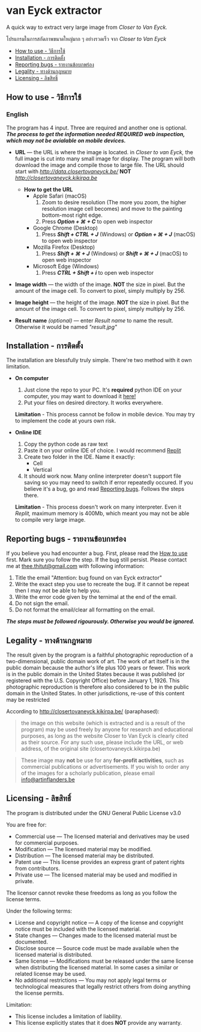 # van Eyck extractor
A quick way to extract very large image from *Closer to Van Eyck.*

โปรแกรมในการสกัดภาพขนาดใหญ่มาก ๆ อย่างรวดเร็ว จาก *Closer to Van Eyck*

* [How to use - วิธีการใช้](#how-to-use---วิธีการใช้)
* [Installation - การติดตั้ง](#installation---การติดตั้ง)
* [Reporting bugs - รายงานข้อบกพร่อง](#reporting-bugs---รายงานข้อบกพร่อง)
* [Legality - ทางด้านกฎหมาย](#legality---ทางด้านกฎหมาย)
* [Licensing - ลิขสิทธิ์](#licensing---ลิขสิทธิ์)

## How to use - วิธีการใช้
### English
The program has 4 input. Three are required and another one is optional.
***The process to get the information needed REQUIRED web inspection, which may not be avialable on mobile devices.***
 - **URL** — the URL is where the image is located. in *Closer to van Eyck,* the full image is cut into many small image for display. The program will both download the image and compile those to large file. The URL should start with *http://data.closertovaneyck.be/* **NOT** *http://closertovaneyck.kikirpa.be*
   - **How to get the URL**
     - Apple Safari (macOS) 
         1. Zoom to desire resolution (The more you zoom, the higher resolution image cell becomes) and move to the painting bottom-most right edge.
         2. Press ***Option + ⌘ + C*** to open web inspector
     - Google Chrome (Desktop)
         1. Press ***Shift + CTRL + J*** (Windows) or ***Option + ⌘ + J*** (macOS) to open web inspector
     - Mozilla Firefox (Desktop)
         1. Press ***Shift + ⌘ + J*** (Windows) or ***Shift + ⌘ + J*** (macOS) to open web inspector
     - Microsoft Edge (Windows)
         1. Press ***CTRL + Shift + i*** to open web inspector
       
 - **Image width** — the width of the image. **NOT** the size in pixel. But the amount of the image cell. To convert to pixel, simply multiply by 256.
 - **Image height** — the height of the image. **NOT** the size in pixel. But the amount of the image cell. To convert to pixel, simply multiply by 256.
 - **Result name** *(optional)* — enter *Result name* to name the result. Otherwise it would be named *"result.jpg"*
## Installation - การติดตั้ง
 The installation are blessfully truly simple. There're two  method with it own limitation.
  - **On computer** 
    1. Just clone the repo to your PC. It's **required** python IDE on your computer, you may want to download it [here!](https://www.jetbrains.com/pycharm/download/)
    2. Put your files on desired directory. It works everywhere.
    
    **Limitation** - This process cannot be follow in mobile device. You may try to implement the code at yours own risk.
  - **Online IDE**
    1. Copy the python code as raw text
    2. Paste it on your online IDE of choice. I would recommend [Replit](https://replit.com/)
    3. Create two folder in the IDE. Name it exactly:
       - Cell
       - Vertical
    4. It should work now. Many online interpreter doesn't support file saving so you may need to switch if error repeatedly occured. If you believe it's a bug, go and read [Reporting bugs](#reporting-bugs---รายงานข้อบกพร่อง). Follows the steps there.
    
    **Limitation** - This process doesn't work on many interpreter. Even it *Replit,* maximum memory is 400Mb, which meant you may not be able to compile very large image.
## Reporting bugs - รายงานข้อบกพร่อง
 If you believe you had encounter a bug. First, please read the [How to use](#How-to-use---วิธีการใช้) first. Mark sure you follow the step. If the bug still persist. Please contact me at thee.thitut@gmail.com with following information:
 1. Title the email "Attention: bug found on van Eyck extractor"
 2. Write the exact step you use to recreate the bug. If it cannot be repeat then I may not be able to help you.
 3. Write the error code given by the ternimal at the end of the email.
 4. Do not sign the email.
 5. Do not format the email/clear all formatting on the email.

***The steps must be followed rigourously. Otherwise you would be ignored.***
## Legality - ทางด้านกฎหมาย
The result given by the program is a faithful photographic reproduction of a two-dimensional, public domain work of art. The work of art itself is in the public domain because the author's life plus 100 years or fewer. This work is in the public domain in the United States because it was published (or registered with the U.S. Copyright Office) before January 1, 1926. This photographic reproduction is therefore also considered to be in the public domain in the United States. In other jurisdictions, re-use of this content may be restricted

According to http://closertovaneyck.kikirpa.be/ (paraphased): 

> the image on this website (which is extracted and is a result of the program) may be used freely by anyone for research and educational purposes, as long as the website Closer to Van Eyck is clearly cited as their source. For any such use, please include the URL, or web address, of the original site (closertovaneyck.kikirpa.be)

> These image may **not** be use for any **for-profit activities**, such as commercial publications or advertisements. If you wish to order any of the images for a scholarly publication, please email info@artinflanders.be
## Licensing - ลิขสิทธิ์
The program is distributed under the GNU General Public License v3.0

You are free for:
- Commercial use — The licensed material and derivatives may be used for commercial purposes.
- Modification — The licensed material may be modified.
- Distribution — The licensed material may be distributed.
- Patent use — This license provides an express grant of patent rights from contributors.
- Private use — The licensed material may be used and modified in private.

The licensor cannot revoke these freedoms as long as you follow the license terms.

Under the following terms:
- License and copyright notice — A copy of the license and copyright notice must be included with the licensed material.
- State changes — Changes made to the licensed material must be documented.
- Disclose source — Source code must be made available when the licensed material is distributed.
- Same license — Modifications must be released under the same license when distributing the licensed material. In some cases a similar or related license may be used.
- No additional restrictions — You may not apply legal terms or technological measures that legally restrict others from doing anything the license permits.

Limitation:
 - This license includes a limitation of liability.
 - This license explicitly states that it does **NOT** provide any warranty.
